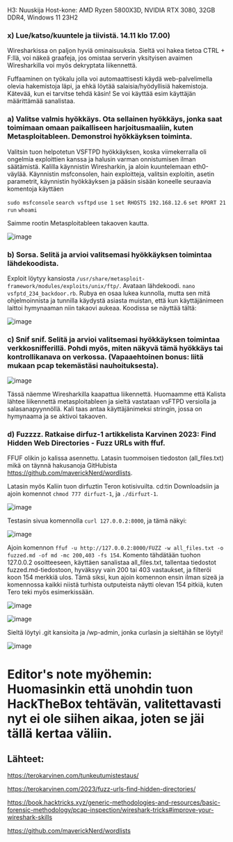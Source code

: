 H3: Nuuskija
Host-kone: AMD Ryzen 5800X3D, NVIDIA RTX 3080, 32GB DDR4, Windows 11 23H2

### x) Lue/katso/kuuntele ja tiivistä. 14.11 klo 17.00)

Wiresharkissa on paljon hyviä ominaisuuksia. Sieltä voi hakea tietoa CTRL + F:llä, voi näkeä graafeja, jos omistaa serverin yksityisen avaimen Wiresharkilla voi myös dekryptata liikennettä. 

Fuffaaminen on työkalu jolla voi automaattisesti käydä web-palvelimella olevia hakemistoja läpi, ja ehkä löytää salaisia/hyödyllisiä hakemistoja. Kätevää, kun ei tarvitse tehdä käsin! Se voi käyttää esim käyttäjän määrittämää sanalistaa. 

### a) Valitse valmis hyökkäys. Ota sellainen hyökkäys, jonka saat toimimaan omaan paikalliseen harjoitusmaaliin, kuten Metasploitableen. Demonstroi hyökkäyksen toiminta.

Valitsin tuon helpotetun VSFTPD hyökkäyksen, koska viimekerralla oli ongelmia exploittien kanssa ja halusin varman onnistumisen ilman säätämistä. Kalilla käynnistin Wiresharkin, ja aloin kuuntelemaan eth0-väylää. Käynnistin msfconsolen, hain exploitteja, valitsin exploitin, asetin parametrit, käynnistin hyökkäyksen ja pääsin sisään koneelle seuraavia komentoja käyttäen 

`sudo msfconsole`
`search vsftpd`
`use 1`
`set RHOSTS 192.168.12.6`
`set RPORT 21`
`run`
`whoami`

Saimme rootin Metasploitableen takaoven kautta.

![image](https://github.com/user-attachments/assets/4118d5ea-7718-4ae9-8645-135ca02772b8)

### b) Sorsa. Selitä ja arvioi valitsemasi hyökkäyksen toimintaa lähdekoodista.

Exploit löytyy kansiosta `/usr/share/metasploit-framework/modules/exploits/unix/ftp/`. Avataan lähdekoodi. `nano vsfptd_234_backdoor.rb`. Rubya en osaa lukea kunnolla, mutta sen mitä ohjelmoinnista ja tunnilla käydystä asiasta muistan, että kun käyttäjänimeen laittoi hymynaaman niin takaovi aukeaa. Koodissa se näyttää tältä:

![image](https://github.com/user-attachments/assets/324735d4-5db3-4a4a-8cfe-a5c622fafdda)

### c) Snif snif. Selitä ja arvioi valitsemasi hyökkäyksen toimintaa verkkosnifferillä. Pohdi myös, miten näkyvä tämä hyökkäys tai kontrollikanava on verkossa. (Vapaaehtoinen bonus: liitä mukaan pcap tekemästäsi nauhoituksesta).

![image](https://github.com/user-attachments/assets/c9c59163-9bca-42ba-99f7-edff58bc2438)

Tässä näemme Wiresharkilla kaapattua liikennettä. Huomaamme että Kalista lähtee liikennettä metasploitableen ja sieltä vastataan vsFTPD versiolla ja salasanapyynnöllä. Kali taas antaa käyttäjänimeksi stringin, jossa on hymynaama ja se aktivoi takaoven. 

### d) Fuzzzz. Ratkaise dirfuz-1 artikkelista Karvinen 2023: Find Hidden Web Directories - Fuzz URLs with ffuf.

FFUF olikin jo kalissa asennettu. Latasin tuommoisen tiedoston (all_files.txt) mikä on täynnä hakusanoja GitHubista https://github.com/maverickNerd/wordlists.

Latasin myös Kaliin tuon dirfuztin Teron kotisivuilta. cd:tin Downloadsiin ja ajoin komennot `chmod 777 dirfuzt-1`, ja `./dirfuzt-1`. 

![image](https://github.com/user-attachments/assets/d1494472-cd44-4753-8f42-4b742ccb4233)

Testasin sivua komennolla `curl 127.0.0.2:8000`, ja tämä näkyi: 

![image](https://github.com/user-attachments/assets/20595333-7dfd-4e33-9b5f-dec1b860d5b0)

Ajoin komennon `ffuf -u http://127.0.0.2:8000/FUZZ -w all_files.txt -o fuzzed.md -of md -mc 200,403 -fs 154`. Komento tähdätään tuohon 127.0.0.2 osoitteeseen, käyttäen sanalistaa all_files.txt, tallentaa tiedostot fuzzed.md-tiedostoon, hyväksyy vain 200 tai 403 vastaukset, ja filteröi koon 154 merkkiä ulos. Tämä siksi, kun ajoin komennon ensin ilman sizeä ja komennossa kaikki niistä turhista outputeista näytti olevan 154 pitkiä, kuten Tero teki myös esimerkissään. 

![image](https://github.com/user-attachments/assets/4044a9c3-d032-4c56-92e0-e6c0b59a065f)

![image](https://github.com/user-attachments/assets/bac30867-c37a-4daa-bdae-75902f3429f0)

Sieltä löytyi .git kansioita ja /wp-admin, jonka curlasin ja sieltähän se löytyi!

![image](https://github.com/user-attachments/assets/e973b27f-508d-42c7-8f48-98e67b1a1be4)


# Editor's note myöhemin: Huomasinkin että unohdin tuon HackTheBox tehtävän, valitettavasti nyt ei ole siihen aikaa, joten se jäi tällä kertaa väliin.

## Lähteet:

https://terokarvinen.com/tunkeutumistestaus/

https://terokarvinen.com/2023/fuzz-urls-find-hidden-directories/

https://book.hacktricks.xyz/generic-methodologies-and-resources/basic-forensic-methodology/pcap-inspection/wireshark-tricks#improve-your-wireshark-skills

https://github.com/maverickNerd/wordlists

